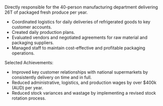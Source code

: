Directly responsible for the 40-person manufacturing department delivering 26T of packaged fresh produce per year.

- Coordinated logistics for daily deliveries of refrigerated goods to key customer accounts.
- Created daily production plans.
- Evaluated vendors and negotiated agreements for raw material and packaging suppliers.
- Managed staff to maintain cost-effective and profitable packaging operations.

Selected Achievements:
- Improved key customer relationships with national supermarkets by consistently delivery on time and in full.
- Reduced administrative, logistics, and production wages by over $400k (AUD) per year.
- Reduced stock variances and wastage by implementing a revised stock rotation process.